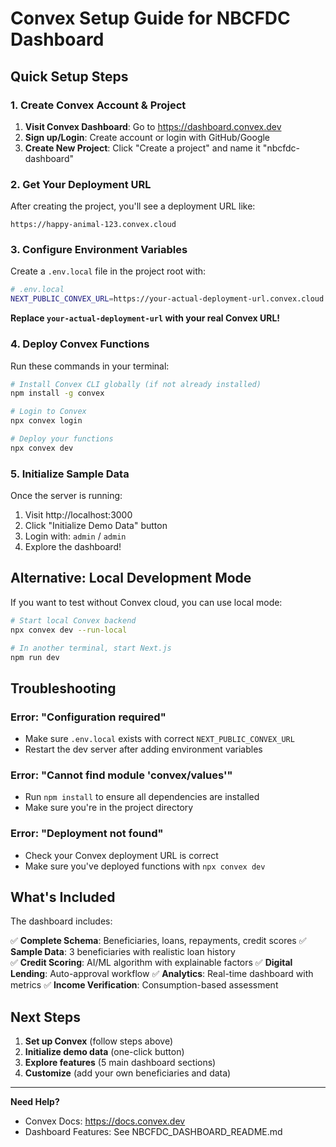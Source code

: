 # Convex Setup Guide for NBCFDC Dashboard

## Quick Setup Steps

### 1. Create Convex Account & Project

1. **Visit Convex Dashboard**: Go to https://dashboard.convex.dev
2. **Sign up/Login**: Create account or login with GitHub/Google
3. **Create New Project**: Click "Create a project" and name it "nbcfdc-dashboard"

### 2. Get Your Deployment URL

After creating the project, you'll see a deployment URL like:
```
https://happy-animal-123.convex.cloud
```

### 3. Configure Environment Variables

Create a `.env.local` file in the project root with:

```bash
# .env.local
NEXT_PUBLIC_CONVEX_URL=https://your-actual-deployment-url.convex.cloud
```

**Replace `your-actual-deployment-url` with your real Convex URL!**

### 4. Deploy Convex Functions

Run these commands in your terminal:

```bash
# Install Convex CLI globally (if not already installed)
npm install -g convex

# Login to Convex
npx convex login

# Deploy your functions
npx convex dev
```

### 5. Initialize Sample Data

Once the server is running:

1. Visit http://localhost:3000
2. Click "Initialize Demo Data" button
3. Login with: `admin` / `admin`
4. Explore the dashboard!

## Alternative: Local Development Mode

If you want to test without Convex cloud, you can use local mode:

```bash
# Start local Convex backend
npx convex dev --run-local

# In another terminal, start Next.js
npm run dev
```

## Troubleshooting

### Error: "Configuration required"
- Make sure `.env.local` exists with correct `NEXT_PUBLIC_CONVEX_URL`
- Restart the dev server after adding environment variables

### Error: "Cannot find module 'convex/values'"
- Run `npm install` to ensure all dependencies are installed
- Make sure you're in the project directory

### Error: "Deployment not found"
- Check your Convex deployment URL is correct
- Make sure you've deployed functions with `npx convex dev`

## What's Included

The dashboard includes:

✅ **Complete Schema**: Beneficiaries, loans, repayments, credit scores
✅ **Sample Data**: 3 beneficiaries with realistic loan history  
✅ **Credit Scoring**: AI/ML algorithm with explainable factors
✅ **Digital Lending**: Auto-approval workflow
✅ **Analytics**: Real-time dashboard with metrics
✅ **Income Verification**: Consumption-based assessment

## Next Steps

1. **Set up Convex** (follow steps above)
2. **Initialize demo data** (one-click button)
3. **Explore features** (5 main dashboard sections)
4. **Customize** (add your own beneficiaries and data)

---

**Need Help?** 
- Convex Docs: https://docs.convex.dev
- Dashboard Features: See NBCFDC_DASHBOARD_README.md
